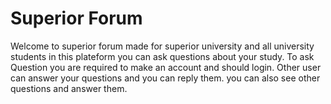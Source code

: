 # Superior Forum

Welcome to superior forum made for superior university and all university students in this plateform you can ask questions about your study. To ask Question you are required to make an account and should login. Other user can answer your questions and you can reply them. you can also see other questions and answer them. 
